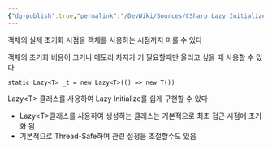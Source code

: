 ```yaml
---
{"dg-publish":true,"permalink":"/DevWiki/Sources/CSharp Lazy Initialize (지연 초기화)/","noteIcon":"","created":"2024-11-10T14:59:28.000+09:00","updated":"2025-07-20T02:46:18.000+09:00"}
---
```


객체의 실제 초기화 시점을 객체를 사용하는 시점까지 미룰 수 있다

객체의 초기화 비용이 크거나 메모리 차지가 커 필요할때만 올리고 싶을 때 사용할 수 있다

```
static Lazy<T> _t = new Lazy<T>(() => new T())

```

Lazy\<T> 클래스를 사용하여 Lazy Initialize를 쉽게 구현할 수 있다

- Lazy\<T>클래스를 사용하여 생성하는 클래스는 기본적으로 최초 접근 시점에 초기화 됨
- 기본적으로 Thread-Safe하며 관련 설정을 조절할수도 있음